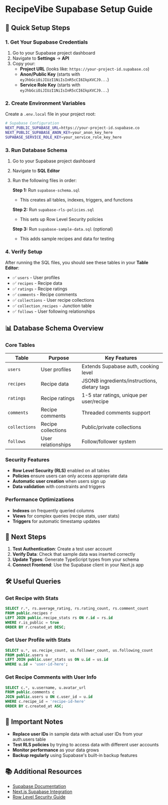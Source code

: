 # RecipeVibe Supabase Setup Guide

## 🚀 Quick Setup Steps

### 1. Get Your Supabase Credentials

1. Go to your Supabase project dashboard
2. Navigate to **Settings** → **API**
3. Copy your:
   - **Project URL** (looks like: `https://your-project-id.supabase.co`)
   - **Anon/Public Key** (starts with `eyJhbGciOiJIUzI1NiIsInR5cCI6IkpXVCJ9...`)
   - **Service Role Key** (starts with `eyJhbGciOiJIUzI1NiIsInR5cCI6IkpXVCJ9...`)

### 2. Create Environment Variables

Create a `.env.local` file in your project root:

```bash
# Supabase Configuration
NEXT_PUBLIC_SUPABASE_URL=https://your-project-id.supabase.co
NEXT_PUBLIC_SUPABASE_ANON_KEY=your_anon_key_here
SUPABASE_SERVICE_ROLE_KEY=your_service_role_key_here
```

### 3. Run Database Schema

1. Go to your Supabase project dashboard
2. Navigate to **SQL Editor**
3. Run the following files in order:

   **Step 1:** Run `supabase-schema.sql`
   - This creates all tables, indexes, triggers, and functions

   **Step 2:** Run `supabase-rls-policies.sql`
   - This sets up Row Level Security policies

   **Step 3:** Run `supabase-sample-data.sql` (optional)
   - This adds sample recipes and data for testing

### 4. Verify Setup

After running the SQL files, you should see these tables in your **Table Editor**:

- ✅ `users` - User profiles
- ✅ `recipes` - Recipe data
- ✅ `ratings` - Recipe ratings
- ✅ `comments` - Recipe comments
- ✅ `collections` - User recipe collections
- ✅ `collection_recipes` - Junction table
- ✅ `follows` - User following relationships

## 📊 Database Schema Overview

### Core Tables

| Table | Purpose | Key Features |
|-------|---------|--------------|
| `users` | User profiles | Extends Supabase auth, cooking level |
| `recipes` | Recipe data | JSONB ingredients/instructions, dietary tags |
| `ratings` | Recipe ratings | 1-5 star ratings, unique per user/recipe |
| `comments` | Recipe comments | Threaded comments support |
| `collections` | Recipe collections | Public/private collections |
| `follows` | User relationships | Follow/follower system |

### Security Features

- **Row Level Security (RLS)** enabled on all tables
- **Policies** ensure users can only access appropriate data
- **Automatic user creation** when users sign up
- **Data validation** with constraints and triggers

### Performance Optimizations

- **Indexes** on frequently queried columns
- **Views** for complex queries (recipe stats, user stats)
- **Triggers** for automatic timestamp updates

## 🔧 Next Steps

1. **Test Authentication**: Create a test user account
2. **Verify Data**: Check that sample data was inserted correctly
3. **Update Types**: Generate TypeScript types from your schema
4. **Connect Frontend**: Use the Supabase client in your Next.js app

## 🛠️ Useful Queries

### Get Recipe with Stats
```sql
SELECT r.*, rs.average_rating, rs.rating_count, rs.comment_count
FROM public.recipes r
LEFT JOIN public.recipe_stats rs ON r.id = rs.id
WHERE r.is_public = true
ORDER BY r.created_at DESC;
```

### Get User Profile with Stats
```sql
SELECT u.*, us.recipe_count, us.follower_count, us.following_count
FROM public.users u
LEFT JOIN public.user_stats us ON u.id = us.id
WHERE u.id = 'user-id-here';
```

### Get Recipe Comments with User Info
```sql
SELECT c.*, u.username, u.avatar_url
FROM public.comments c
JOIN public.users u ON c.user_id = u.id
WHERE c.recipe_id = 'recipe-id-here'
ORDER BY c.created_at ASC;
```

## 🚨 Important Notes

- **Replace user IDs** in sample data with actual user IDs from your auth.users table
- **Test RLS policies** by trying to access data with different user accounts
- **Monitor performance** as your data grows
- **Backup regularly** using Supabase's built-in backup features

## 📚 Additional Resources

- [Supabase Documentation](https://supabase.com/docs)
- [Next.js Supabase Integration](https://supabase.com/docs/guides/getting-started/quickstarts/nextjs)
- [Row Level Security Guide](https://supabase.com/docs/guides/auth/row-level-security)
